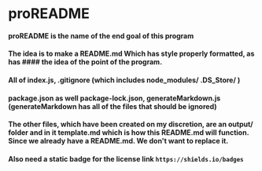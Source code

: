 # proREADME

#### proREADME is the name of the end goal of this program

#### The idea is to make a README.md Which has style properly formatted, as has #### the idea of the point of the program.
#### All of index.js, .gitignore (which includes node_modules/  .DS_Store/ )
#### package.json as well package-lock.json, generateMarkdown.js (generateMarkdown has all of the files that should be ignored)

#### The other files, which have been created on my discretion, are an output/ folder and in it template.md which is how this README.md will function. Since we already have a README.md. We  don't want to replace it.
#### Also need a static badge for the license link ```https://shields.io/badges```